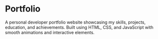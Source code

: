 # Portfolio
A personal developer portfolio website showcasing my skills, projects, education, and achievements. Built using HTML, CSS, and JavaScript with smooth animations and interactive elements.
